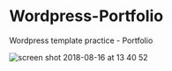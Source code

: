 # Wordpress-Portfolio
Wordpress template practice - Portfolio

![screen shot 2018-08-16 at 13 40 52](https://user-images.githubusercontent.com/16766170/44209188-9f819b80-a15a-11e8-9e0d-84318c813a62.png)

